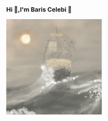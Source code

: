 ### Hi 👋,I'm Baris Celebi 👋
![](https://github.com/barisceleb1/barisceleb1/blob/master/sailboat-1685_256.gif)    
<!--
**barisceleb1/barisceleb1** is a ✨ _special_ ✨ repository because its `README.md` (this file) appears on your GitHub profile.

Here are some ideas to get you started:

- 🔭 I’m currently working on ...
- 🌱 I’m currently learning ...
- 👯 I’m looking to collaborate on ...
- 🤔 I’m looking for help with ...
- 💬 Ask me about ...
- 📫 How to reach me: ...
- 😄 Pronouns: ...
- ⚡ Fun fact: ...
-->
